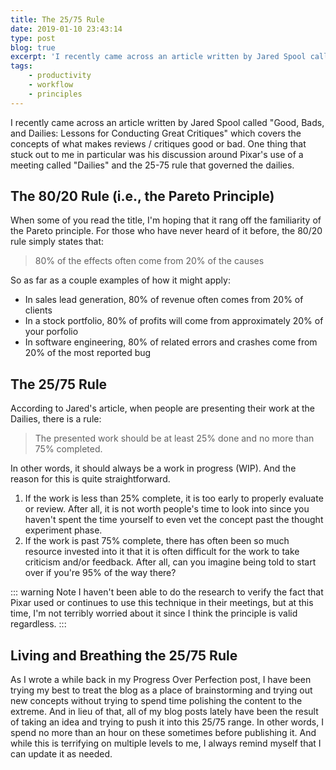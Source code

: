 ```yaml
---
title: The 25/75 Rule
date: 2019-01-10 23:43:14
type: post
blog: true
excerpt: 'I recently came across an article written by Jared Spool called "Good, Bads, and Dailies: Lessons for Conducting Great Critiques" which covers the concepts of what makes reviews / critiques good or bad. One thing that stuck out to me in particular was his discussion around Pixar's use of a meeting called "Dailies" and the 25-75 rule that governed the dailies.'
tags:
    - productivity
    - workflow
    - principles
---
```


I recently came across an article written by Jared Spool called "Good, Bads, and Dailies: Lessons for Conducting Great Critiques" which covers the concepts of what makes reviews / critiques good or bad. One thing that stuck out to me in particular was his discussion around Pixar's use of a meeting called "Dailies" and the 25-75 rule that governed the dailies.

## The 80/20 Rule (i.e., the Pareto Principle)

When some of you read the title, I'm hoping that it rang off the familiarity of the Pareto principle. For those who have never heard of it before, the 80/20 rule simply states that:

> 80% of the effects often come from 20% of the causes

So as far as a couple examples of how it might apply:

- In sales lead generation, 80% of revenue often comes from 20% of clients
- In a stock portfolio, 80% of profits will come from approximately 20% of your porfolio
- In software engineering, 80% of related errors and crashes come from 20% of the most reported bug

## The 25/75 Rule

According to Jared's article, when people are presenting their work at the Dailies, there is a rule:

> The presented work should be at least 25% done and no more than 75% completed.

In other words, it should always be a work in progress (WIP). And the reason for this is quite straightforward.

1. If the work is less than 25% complete, it is too early to properly evaluate or review. After all, it is not worth people's time to look into since you haven't spent the time yourself to even vet the concept past the thought experiment phase.
1. If the work is past 75% complete, there has often been so much resource invested into it that it is often difficult for the work to take criticism and/or feedback. After all, can you imagine being told to start over if you're 95% of the way there?

::: warning Note
I haven't been able to do the research to verify the fact that Pixar used or continues to use this technique in their meetings, but at this time, I'm not terribly worried about it since I think the principle is valid regardless.
:::

## Living and Breathing the 25/75 Rule

As I wrote a while back in my Progress Over Perfection post, I have been trying my best to treat the blog as a place of brainstorming and trying out new concepts without trying to spend time polishing the content to the extreme. And in lieu of that, all of my blog posts lately have been the result of taking an idea and trying to push it into this 25/75 range. In other words, I spend no more than an hour on these sometimes before publishing it. And while this is terrifying on multiple levels to me, I always remind myself that I can update it as needed.
